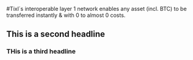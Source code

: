 #Tixl´s interoperable layer 1 network enables any asset (incl. BTC) to be transferred instantly & with 0 to almost 0 costs.

## This is a second headline

### THis is a third headline 
